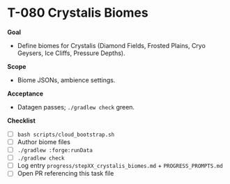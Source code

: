 # T-080 Crystalis Biomes

**Goal**
- Define biomes for Crystalis (Diamond Fields, Frosted Plains, Cryo Geysers, Ice Cliffs, Pressure Depths).

**Scope**
- Biome JSONs, ambience settings.

**Acceptance**
- Datagen passes; `./gradlew check` green.

**Checklist**
- [ ] `bash scripts/cloud_bootstrap.sh`
- [ ] Author biome files
- [ ] `./gradlew :forge:runData`
- [ ] `./gradlew check`
- [ ] Log entry `progress/stepXX_crystalis_biomes.md` + `PROGRESS_PROMPTS.md`
- [ ] Open PR referencing this task file
